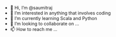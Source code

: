 - 👋 Hi, I’m @saumitraj
- 👀 I’m interested in anything that involves coding
- 🌱 I’m currently learning Scala and Python
- 💞️ I’m looking to collaborate on ...
- 📫 How to reach me ...

<!---
saumitraj/saumitraj is a ✨ special ✨ repository because its `README.md` (this file) appears on your GitHub profile.
You can click the Preview link to take a look at your changes.
--->
